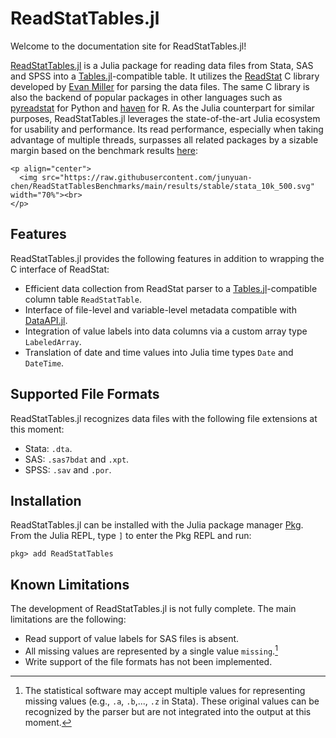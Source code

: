 # ReadStatTables.jl

Welcome to the documentation site for ReadStatTables.jl!

[ReadStatTables.jl](https://github.com/junyuan-chen/ReadStatTables.jl)
is a Julia package for reading data files from Stata, SAS and SPSS into
a [Tables.jl](https://github.com/JuliaData/Tables.jl)-compatible table.
It utilizes the [ReadStat](https://github.com/WizardMac/ReadStat) C library
developed by [Evan Miller](https://www.evanmiller.org)
for parsing the data files.
The same C library is also the backend of popular packages in other languages such as
[pyreadstat](https://github.com/Roche/pyreadstat) for Python
and [haven](https://github.com/tidyverse/haven) for R.
As the Julia counterpart for similar purposes,
ReadStatTables.jl leverages the state-of-the-art Julia ecosystem
for usability and performance.
Its read performance, especially when taking advantage of multiple threads,
surpasses all related packages by a sizable margin
based on the benchmark results
[here](https://github.com/junyuan-chen/ReadStatTablesBenchmarks):

```@raw html
<p align="center">
  <img src="https://raw.githubusercontent.com/junyuan-chen/ReadStatTablesBenchmarks/main/results/stable/stata_10k_500.svg" width="70%"><br>
</p>
```

## Features

ReadStatTables.jl provides the following features in addition to
wrapping the C interface of ReadStat:

- Efficient data collection from ReadStat parser to a [Tables.jl](https://github.com/JuliaData/Tables.jl)-compatible column table `ReadStatTable`.
- Interface of file-level and variable-level metadata compatible with [DataAPI.jl](https://github.com/JuliaData/DataAPI.jl).
- Integration of value labels into data columns via a custom array type `LabeledArray`.
- Translation of date and time values into Julia time types `Date` and `DateTime`.

## Supported File Formats

ReadStatTables.jl recognizes data files with the following file extensions at this moment:

- Stata: `.dta`.
- SAS: `.sas7bdat` and `.xpt`.
- SPSS: `.sav` and `.por`.

## Installation

ReadStatTables.jl can be installed with the Julia package manager
[Pkg](https://docs.julialang.org/en/v1/stdlib/Pkg/).
From the Julia REPL, type `]` to enter the Pkg REPL and run:

```
pkg> add ReadStatTables
```

## Known Limitations

The development of ReadStatTables.jl is not fully complete.
The main limitations are the following:

- Read support of value labels for SAS files is absent.
- All missing values are represented by a single value `missing`.[^1]
- Write support of the file formats has not been implemented.

[^1]: The statistical software may accept multiple values for representing missing values (e.g., `.a`, `.b`,..., `.z` in Stata). These original values can be recognized by the parser but are not integrated into the output at this moment.
